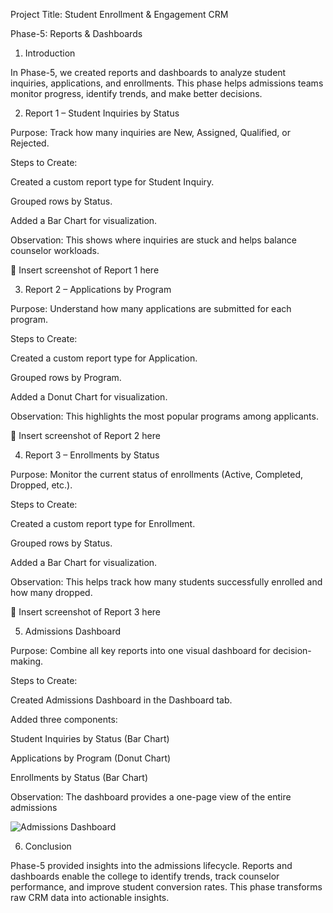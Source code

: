 
Project Title: Student Enrollment & Engagement CRM

Phase-5: Reports & Dashboards



1. Introduction

In Phase-5, we created reports and dashboards to analyze student inquiries, applications, and enrollments. This phase helps admissions teams monitor progress, identify trends, and make better decisions.

2. Report 1 – Student Inquiries by Status

Purpose: Track how many inquiries are New, Assigned, Qualified, or Rejected.

Steps to Create:

Created a custom report type for Student Inquiry.

Grouped rows by Status.

Added a Bar Chart for visualization.

Observation: This shows where inquiries are stuck and helps balance counselor workloads.

📸 Insert screenshot of Report 1 here

3. Report 2 – Applications by Program

Purpose: Understand how many applications are submitted for each program.

Steps to Create:

Created a custom report type for Application.

Grouped rows by Program.

Added a Donut Chart for visualization.

Observation: This highlights the most popular programs among applicants.

📸 Insert screenshot of Report 2 here

4. Report 3 – Enrollments by Status

Purpose: Monitor the current status of enrollments (Active, Completed, Dropped, etc.).

Steps to Create:

Created a custom report type for Enrollment.

Grouped rows by Status.

Added a Bar Chart for visualization.

Observation: This helps track how many students successfully enrolled and how many dropped.

📸 Insert screenshot of Report 3 here

5. Admissions Dashboard

Purpose: Combine all key reports into one visual dashboard for decision-making.

Steps to Create:

Created Admissions Dashboard in the Dashboard tab.

Added three components:

Student Inquiries by Status (Bar Chart)

Applications by Program (Donut Chart)

Enrollments by Status (Bar Chart)

Observation: The dashboard provides a one-page view of the entire admissions 

![Admissions Dashboard](Dashboard_Admissions.png)  

6. Conclusion

Phase-5 provided insights into the admissions lifecycle. Reports and dashboards enable the college to identify trends, track counselor performance, and improve student conversion rates. This phase transforms raw CRM data into actionable insights.
